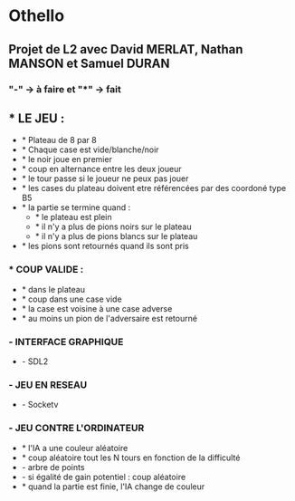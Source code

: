 <DOCTYPE html>
  <head>
  </head>
  <body>
    <h1>Othello</h1>
    <h2>Projet de L2 avec David MERLAT, Nathan MANSON et Samuel DURAN</h2>
    <h3>"-" -> à faire et "*" -> fait</h3>
    <h2>* LE JEU :</h2>
    <ul>
      <li>* Plateau de 8 par 8</li>
      <li>* Chaque case est vide/blanche/noir</li>
      <li>* le noir joue en premier</li>
      <li>* coup en alternance entre les deux joueur</li>
      <li>* le tour passe si le joueur ne peux pas jouer</li>
      <li>* les cases du plateau doivent etre référencées par des coordoné type B5</li>
      <li>* la partie se termine quand :
        <ul>
          <li>* le plateau est plein</li>
          <li>* il n'y a plus de pions noirs sur le plateau</li>
          <li>* il n'y a plus de pions blancs sur le plateau</li>
        </ul>
      </li>
      <li>* les pions sont retournés quand ils sont pris</li>
    </ul>
    <h3>* COUP VALIDE :</h3>
    <ul>
      <li>* dans le plateau</li>
      <li>* coup dans une case vide</li>
      <li>* la case est voisine à une case adverse</li>
      <li>* au moins un pion de l'adversaire est retourné</li>
    </ul>
    <h3>- INTERFACE GRAPHIQUE</h3>
    <ul>
      <li>- SDL2</li>
    </ul>
    <h3>- JEU EN RESEAU</h3>
    <ul>
      <li>- Socketv</li>
    </ul>
    <h3>- JEU CONTRE L'ORDINATEUR</h3>
    <ul>
      <li>* l'IA a une couleur aléatoire</li>
      <li>* coup aléatoire tout les N tours en fonction de la difficulté</li>
      <li>- arbre de points</li>
      <li>- si égalité de gain potentiel : coup aléatoire</li>
      <li>* quand la partie est finie, l'IA change de couleur</li>
    </ul>
  </body>
</html>
